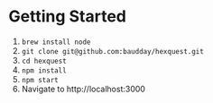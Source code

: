 # Getting Started
1. `brew install node`
2. `git clone git@github.com:baudday/hexquest.git`
3. `cd hexquest`
4. `npm install`
5. `npm start`
6. Navigate to http://localhost:3000
